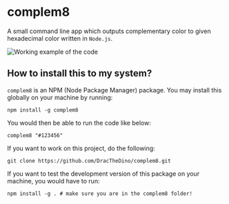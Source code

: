 # complem8

A small command line app which outputs complementary color to given hexadecimal color written in `Node.js`.

![Working example of the code](https://i.imgur.com/4ey5SSN.png)

## How to install this to my system?

`complem8` is an NPM (Node Package Manager) package. You may install this globally on your machine by running:

```npm install -g complem8```

You would then be able to run the code like below:

```complem8 "#123456"```

If you want to work on this project, do the following:

```git clone https://github.com/DracTheDino/complem8.git```

If you want to test the development version of this package on your machine, you would have to run:

```npm install -g . # make sure you are in the complem8 folder!```